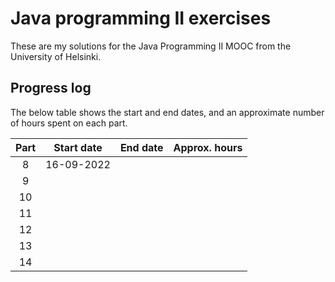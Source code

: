# Java programming II exercises

These are my solutions for the Java Programming II MOOC from the University of
Helsinki.

## Progress log

The below table shows the start and end dates, and an approximate number of 
hours spent on each part.

| Part | Start date | End date | Approx. hours |
|:----:|------------|----------|:-------------:|
| 8    | 16-09-2022 |          |               |
| 9    |            |          |               |
| 10   |            |          |               |
| 11   |            |          |               |
| 12   |            |          |               |
| 13   |            |          |               |
| 14   |            |          |               |